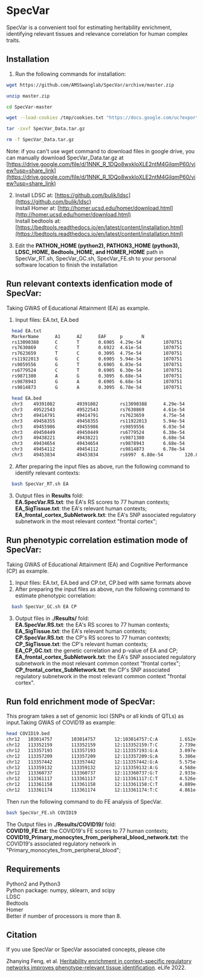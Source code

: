 # SpecVar
SpecVar is a convenient tool for estimating heritability enrichment, identifying relevant tissues and relevance correlation for human complex traits.

## Installation

1. Run the following commands for installation:<br>
```bash
wget https://github.com/AMSSwanglab/SpecVar/archive/master.zip

unzip master.zip

cd SpecVar-master

wget --load-cookies /tmp/cookies.txt "https://docs.google.com/uc?export=download&confirm=$(wget --quiet --save-cookies /tmp/cookies.txt --keep-session-cookies --no-check-certificate 'https://docs.google.com/uc?export=download&id=1NNK_R_1DQo8wxkIoXLE2ntM4GilqmP60' -O- | sed -rn 's/.*confirm=([0-9A-Za-z_]+).*/\1\n/p')&id=1NNK_R_1DQo8wxkIoXLE2ntM4GilqmP60" -O SpecVar_Data.tar.gz && rm -rf /tmp/cookies.txt

tar -zxvf SpecVar_Data.tar.gz

rm -f SpecVar_Data.tar.gz
```
Note: if you can't use wget command to download files in google drive, you can manually download SpecVar_Data.tar.gz at [https://drive.google.com/file/d/1NNK_R_1DQo8wxkIoXLE2ntM4GilqmP60/view?usp=share_link](https://drive.google.com/file/d/1NNK_R_1DQo8wxkIoXLE2ntM4GilqmP60/view?usp=share_link)<br>

2.  Install LDSC at: [https://github.com/bulik/ldsc](https://github.com/bulik/ldsc)<br>
Install Homer at: [http://homer.ucsd.edu/homer/download.html](http://homer.ucsd.edu/homer/download.html)<br>
Install bedtools at: [https://bedtools.readthedocs.io/en/latest/content/installation.html](https://bedtools.readthedocs.io/en/latest/content/installation.html)<br>

3.  Edit the **PATHON_HOME (python2), PATHON3_HOME (python3), LDSC_HOME, Bedtools_HOME, and HOMER_HOME** path in SpecVar_RT.sh, SpecVar_GC.sh, SpecVar_FE.sh to your personal software location to finish the installation

## Run relevant contexts idenfication mode of SpecVar: <br>
Taking GWAS of Educational Attainment (EA) as example.<br>
1. Input files: EA.txt, EA.bed<br>
```bash
  head EA.txt
  MarkerName      A1      A2      EAF     p       N
  rs13090388      C       T       0.6905  4.29e-54        1070751
  rs7630869       C       T       0.6922  4.61e-54        1070751
  rs7623659       T       C       0.3095  4.75e-54        1070751
  rs11922013      G       C       0.6905  5.94e-54        1070751
  rs9859556       G       T       0.6905  6.03e-54        1070751
  rs6779524       C       T       0.6905  6.30e-54        1070751
  rs9871380       A       G       0.3095  6.68e-54        1070751
  rs9878943       G       A       0.6905  6.68e-54        1070751
  rs9814873       G       A       0.3095  6.78e-54        1070751
  
  head EA.bed
  chr3    49391082        49391082        rs13090388      4.29e-54        ###
  chr3    49522543        49522543        rs7630869       4.61e-54        ###
  chr3    49414791        49414791        rs7623659       4.75e-54        ###
  chr3    49458355        49458355        rs11922013      5.94e-54        ###
  chr3    49455986        49455986        rs9859556       6.03e-54        ###
  chr3    49450449        49450449        rs6779524       6.30e-54        120.853
  chr3    49438221        49438221        rs9871380       6.68e-54        ###
  chr3    49434654        49434654        rs9878943       6.68e-54        ###
  chr3    49454112        49454112        rs9814873       6.78e-54        120.853
  chr3    49453834        49453834        rs6997  6.88e-54        120.853
```
2. After preparing the input files as above, run the following command to identify relevant contexts:
```bash
  bash SpecVar_RT.sh EA
```
3. Output files in **Results** fold:<br>
**EA.SpecVar.RS.txt**: the EA's RS scores to 77 human contexts; <br> 
**EA_SigTissue.txt**: the EA's relevant human contexts; <br> 
**EA_frontal_cortex_SubNetwork.txt**: the EA's SNP associated regulatory subnetwork in the most relevant context "frontal cortex"; <br>

## Run phenotypic correlation estimation mode of SpecVar: <br>
Taking GWAS of Educational Attainment (EA) and Cognitive Performance (CP) as example.<br>
1. Input files: EA.txt, EA.bed and CP.txt, CP.bed with same formats above <br>
2. After preparing the input files as above, run the following command to estimate phenotypic correlation:
```bash
  bash SpecVar_GC.sh EA CP
```
3. Output files in **./Results/** fold:<br>
**EA.SpecVar.RS.txt**: the EA's RS scores to 77 human contexts; <br> 
**EA_SigTissue.txt**: the EA's relevant human contexts; <br> 
**CP.SpecVar.RS.txt**: the CP's RS scores to 77 human contexts; <br> 
**CP_SigTissue.txt**: the CP's relevant human contexts; <br> 
**EA_CP_GC.txt**: the genetic correlation and p-value of EA and CP; <br>
**EA_frontal_cortex_SubNetwork.txt**: the EA's SNP associated regulatory subnetwork in the most relevant common context "frontal cortex"; <br>
**CP_frontal_cortex_SubNetwork.txt**: the CP's SNP associated regulatory subnetwork in the most relevant common context "frontal cortex". <br>

## Run fold enrichment mode of SpecVar: <br>
This program takes a set of genomic loci (SNPs or all kinds of QTLs) as input.Taking GWAS of COVID19 as example:
```bash
head COVID19.bed
chr12   103014757       103014757       12:103014757:C:A        1.652e-10
chr12   113352159       113352159       12:113352159:T:C        2.739e-08
chr12   113357193       113357193       12:113357193:G:A        3.097e-09
chr12   113357209       113357209       12:113357209:G:A        5.386e-09
chr12   113357442       113357442       12:113357442:G:A        5.575e-09
chr12   113359132       113359132       12:113359132:A:G        4.568e-08
chr12   113360737       113360737       12:113360737:G:T        2.933e-08
chr12   113361117       113361117       12:113361117:C:T        4.526e-09
chr12   113361158       113361158       12:113361158:C:T        4.889e-08
chr12   113361174       113361174       12:113361174:T:C        4.861e-08
```
Then run the following command to do FE analysis of SpecVar.
```bash
bash SpecVar_FE.sh COVID19
```
The Output files in **./Results/COVID19/** fold:<br>
**COVID19_FE.txt**: the COVID19's FE scores to 77 human contexts; <br> 
**COVID19_Primary_monocytes_from_peripheral_blood_network.txt**: the COVID19's associated regulatory network in "Primary_monocytes_from_peripheral_blood"; <br> 

## Requirements

  Python2 and Python3 <br>
  Python package: numpy, sklearn, and scipy <br>
  LDSC <br>
  Bedtools <br>
  Homer <br>
  Better if number of processors is more than 8. <br>
  
## Citation
If you use SpecVar or SpecVar associated concepts, please cite

Zhanying Feng, et al. [Heritability enrichment in context-specific regulatory networks improves phenotype-relevant tissue identification](https://elifesciences.org/articles/82535). eLife 2022.
